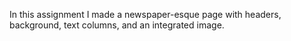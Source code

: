 In this assignment I made a newspaper-esque page with headers, background, text columns, and an integrated image.